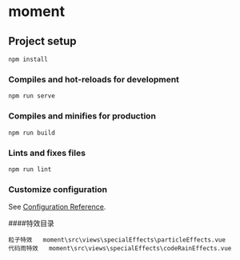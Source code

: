 # moment

## Project setup
```
npm install
```

### Compiles and hot-reloads for development
```
npm run serve
```

### Compiles and minifies for production
```
npm run build
```

### Lints and fixes files
```
npm run lint
```

### Customize configuration
See [Configuration Reference](https://cli.vuejs.org/config/).


####特效目录
```
粒子特效   moment\src\views\specialEffects\particleEffects.vue
代码雨特效   moment\src\views\specialEffects\codeRainEffects.vue
```



